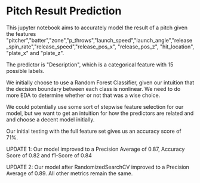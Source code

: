 # Pitch Result Prediction

This jupyter notebook aims to accurately model the result of a pitch given the features "pitcher","batter","zone","p_throws","launch_speed","launch_angle","release_spin_rate","release_speed","release_pos_x", "release_pos_z", "hit_location", "plate_x" and "plate_z".

The predictor is "Description", which is a categorical feature with 15 possible labels. 

We initially choose to use a Random Forest Classifier, given our intuition that the decision boundary between each class is nonlinear. We need to do more EDA to determine whether or not that was a wise choice.

We could potentially use some sort of stepwise feature selection for our model, but we want to get an intuition for how the predictors are related and and choose a decent model initially.

Our initial testing with the full feature set gives us an accuracy score of 71%.

UPDATE 1: Our model improved to a Precision Average of 0.87, Accuracy Score of 0.82 and f1-Score of 0.84

UPDATE 2: Our model after RandomizedSearchCV improved to a Precision Average of 0.89. All other metrics remain the same.
